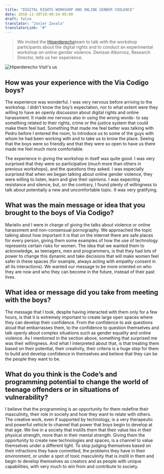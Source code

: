 ```yaml
---
title: "DIGITAL RIGHTS WORKSHOP AND ONLINE GENDER VIOLENCE"
date: 2018-11-30T18:40:24-05:00
draft: false
translator: "Javier Zavala"
translatorLink: "#"
---
```


> We invited the [Hiperderecho](https://hiperderecho.org)team to talk with the workshop participants about the digital rights and to conduct an experimental workshop on online gender violence. Denisse Albornoz, Research Director, tells us her experience.

![Hiperderecho Visit's us](https://colectivooportunidadalcambio.com/wp-content/uploads/2018/11/IMG_20181124_123845-1024x768.jpg)

## How was your experience with the Via Codigo boys?

The experience was wonderful. I was very nervous before arriving to the workshop. I didn’t know the boy’s expectation, nor to what extent were they willing to have an openly discussion about digital rights and online harassment. It made me nervous also in using the wrong words- to say something related to their rights, crime or the justice system that could make them feel bad. Something that made me feel better was talking with Pedro before I entered the room, to introduce us to some of the guys with whom he had been working with and to take us to know the place. Seeing that the boys were so friendly and that they were so open to have us there made me feel much more comfortable.

The experience in giving the workshop in itself was quite good. I was very surprised that they were so participative (much more than others in previous workshops), and the questions they asked. I was especially surprised that when we began talking about online gender violence, they were willing to listen, learn and give their opinions. I was expecting resistance and silence, but, on the contrary, I found plenty of willingness to talk about potentially a new and uncomfortable topic. It was very gratifying.

## What was the main message or idea that you brought to the boys of Via Codigo?

Marieliv and I were in charge of giving the talks about violence or online harassment and non-consensual pornography. We approached the topic talking about how important it is that on the internet there are safe places for every person, giving them some examples of how the use of technology represents certain risks for women. The idea that we wanted them to acknowledge, as teenagers, men and programmers, is that they had lots of power to change this dynamic and take decisions that will make women feel safer in these spaces (for example, always acting with empathy consent in all its interactions). We wanted our message to be more oriented on who they are now and who they can become in the future, instead of their past lives.

## What idea or message did you take from meeting with the boys?

The message that I took, despite having interacted with them only for a few hours, is that it is extremely important to create large open spaces where they can develop their confidence. From the confidence to ask questions aloud that embarrasses them, to the confidence to question themselves and talk openly about complex situations such as gender equality and online violence. As I mentioned in the section above, something that surprised me was their willingness. And what I interpreted about that, is that treating them based on their potential, their creativity, their criteria is a huge step for them to build and develop confidence in themselves and believe that they can be the people they want to be.

## What do you think is the Code’s and programming potential to change the world of teenage offenders or in situations of vulnerability?

I believe that the programming is an opportunity for them redefine their masculinity, their role in society and how they want to relate with others. The creative work, even if supported by technology, is a very therapeutic and powerful vehicle to channel that power that boys begin to develop at that age. We live in a society that instills them that their value lies in their physical strength, more than in their mental strength. Giving them the opportunity to create new technologies and spaces, is a channel to value themselves under a different light. To stop judging themselves based on their infractions they have committed, the problems they have in their environment, or under a spot of toxic masculinity that is instill in them and begin to develop themselves as creators and as people with unique capabilities, with very much to win from and contribute to society.
